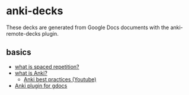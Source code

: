 # anki-decks

These decks are generated from Google Docs documents with the anki-remote-decks plugin.

## basics

* [what is spaced repetition?](https://en.wikipedia.org/wiki/Spaced_repetition)
* [what is Anki?](https://apps.ankiweb.net/)
  * [Anki best practices (Youtube)](https://www.youtube.com/watch?v=AbvaITy3oeQ)
* [Anki plugin for gdocs](https://github.com/c-okelly/anki-remote-decks)

